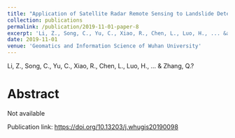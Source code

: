 ```yaml
---
title: "Application of Satellite Radar Remote Sensing to Landslide Detection and Monitoring: Challenges and Solutions"
collection: publications
permalink: /publication/2019-11-01-paper-8
excerpt: 'Li, Z., Song, C., Yu, C., Xiao, R., Chen, L., Luo, H., ... &amp; Zhang, Q.?'
date: 2019-11-01
venue: 'Geomatics and Information Science of Wuhan University'
---
```

Li, Z., Song, C., Yu, C., Xiao, R., Chen, L., Luo, H., ... &amp; Zhang, Q.?

Abstract
=====
Not available  

Publication link: https://doi.org/10.13203/j.whugis20190098